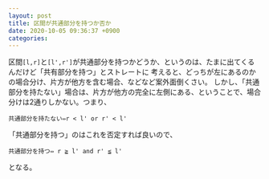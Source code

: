 ```yaml
---
layout: post
title: 区間が共通部分を持つか否か
date: 2020-10-05 09:36:37 +0900
categories:
---
```


区間`[l,r]`と`[l',r']`が共通部分を持つかどうか、というのは、たまに出てくるんだけど「共有部分を持つ」とストレートに
考えると、どっちが左にあるのかの場合分け、片方が他方を含む場合、などなど案外面倒くさい。
しかし、「共通部分を持たない」場合は、片方が他方の完全に左側にある、ということで、場合分けは2通りしかない。つまり、

```
共通部分を持たない⇔r < l' or r' < l'
```

「共通部分を持つ」のはこれを否定すれば良いので、

```
共通部分を持つ⇔ r ≧ l' and r' ≦ l'
```

となる。
